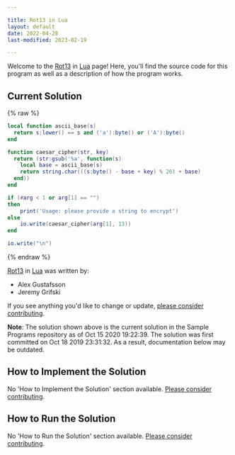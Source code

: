 ```yaml
---

title: Rot13 in Lua
layout: default
date: 2022-04-28
last-modified: 2023-02-19

---
```


Welcome to the [Rot13](https://sampleprograms.io/projects/rot13) in [Lua](https://sampleprograms.io/languages/lua) page! Here, you'll find the source code for this program as well as a description of how the program works.

## Current Solution

{% raw %}

```lua
local function ascii_base(s)
  return s:lower() == s and ('a'):byte() or ('A'):byte()
end

function caesar_cipher(str, key)
  return (str:gsub('%a', function(s)
    local base = ascii_base(s)
    return string.char(((s:byte() - base + key) % 26) + base)
  end))
end

if (#arg < 1 or arg[1] == "")
then
    print('Usage: please provide a string to encrypt')
else
    io.write(caesar_cipher(arg[1], 13))
end

io.write("\n")
```

{% endraw %}

[Rot13](https://sampleprograms.io/projects/rot13) in [Lua](https://sampleprograms.io/languages/lua) was written by:

- Alex Gustafsson
- Jeremy Grifski

If you see anything you'd like to change or update, [please consider contributing](https://github.com/TheRenegadeCoder/sample-programs).

**Note**: The solution shown above is the current solution in the Sample Programs repository as of Oct 15 2020 19:22:39. The solution was first committed on Oct 18 2019 23:31:32. As a result, documentation below may be outdated.

## How to Implement the Solution

No 'How to Implement the Solution' section available. [Please consider contributing](https://github.com/TheRenegadeCoder/sample-programs-website).

## How to Run the Solution

No 'How to Run the Solution' section available. [Please consider contributing](https://github.com/TheRenegadeCoder/sample-programs-website).